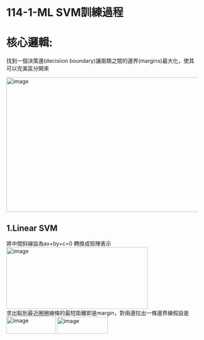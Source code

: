 # 114-1-ML SVM訓練過程

# 核心邏輯: <br>
找到一個決策邊(decisiion boundary)讓兩類之間的邊界(margins)最大化，使其可以完美區分開來<br>

<img width="630" height="353" alt="image" src="https://github.com/user-attachments/assets/1feec67e-3876-4b5c-88d7-f4eb2041d3b8" /> <br>
## 1.Linear SVM <br>
將中間斜線設為ax+by+c=0 轉換成矩陣表示<br>
<img width="371" height="162" alt="image" src="https://github.com/user-attachments/assets/66c7e3db-9e39-4a85-adb6-a5169d87d69b" /> <br>
求出點到最近圈圈線條的最短距離即是margin，對兩邊拉出一條邊界線假設是<br>
<img width="129" height="45" alt="image" src="https://github.com/user-attachments/assets/d046e6a0-c43a-4b5b-a789-b4d1df367f76" />
<img width="133" height="44" alt="image" src="https://github.com/user-attachments/assets/47f201be-3209-4957-8c4e-665c650c1c89" />

